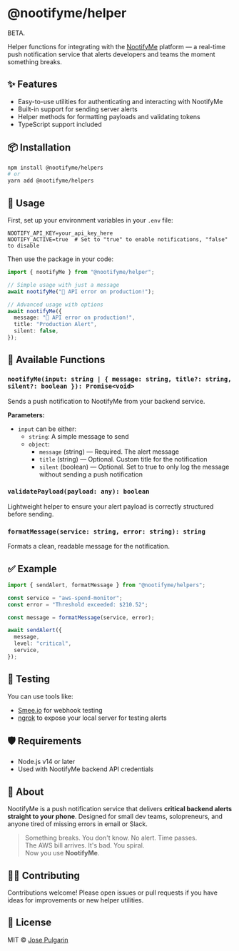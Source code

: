 # @nootifyme/helper

BETA.

Helper functions for integrating with the [NootifyMe](https://nootifyme.com) platform — a real-time push notification service that alerts developers and teams the moment something breaks.

## ✨ Features

- Easy-to-use utilities for authenticating and interacting with NootifyMe
- Built-in support for sending server alerts
- Helper methods for formatting payloads and validating tokens
- TypeScript support included

## 📦 Installation

```bash
npm install @nootifyme/helpers
# or
yarn add @nootifyme/helpers
```

## 🚀 Usage

First, set up your environment variables in your `.env` file:

```env
NOOTIFY_API_KEY=your_api_key_here
NOOTIFY_ACTIVE=true  # Set to "true" to enable notifications, "false" to disable
```

Then use the package in your code:

```ts
import { nootifyMe } from "@nootifyme/helper";

// Simple usage with just a message
await nootifyMe("🚨 API error on production!");

// Advanced usage with options
await nootifyMe({
  message: "🚨 API error on production!",
  title: "Production Alert",
  silent: false,
});
```

## 🔧 Available Functions

### `nootifyMe(input: string | { message: string, title?: string, silent?: boolean }): Promise<void>`

Sends a push notification to NootifyMe from your backend service.

**Parameters:**

- `input` can be either:
  - `string`: A simple message to send
  - `object`:
    - `message` (string) — Required. The alert message
    - `title` (string) — Optional. Custom title for the notification
    - `silent` (boolean) — Optional. Set to true to only log the message without sending a push notification

### `validatePayload(payload: any): boolean`

Lightweight helper to ensure your alert payload is correctly structured before sending.

### `formatMessage(service: string, error: string): string`

Formats a clean, readable message for the notification.

## ✅ Example

```ts
import { sendAlert, formatMessage } from "@nootifyme/helpers";

const service = "aws-spend-monitor";
const error = "Threshold exceeded: $210.52";

const message = formatMessage(service, error);

await sendAlert({
  message,
  level: "critical",
  service,
});
```

## 🧪 Testing

You can use tools like:

- [Smee.io](https://smee.io/) for webhook testing
- [ngrok](https://ngrok.com/) to expose your local server for testing alerts

## 🛡️ Requirements

- Node.js v14 or later
- Used with NootifyMe backend API credentials

## 🧠 About

NootifyMe is a push notification service that delivers **critical backend alerts straight to your phone**. Designed for small dev teams, solopreneurs, and anyone tired of missing errors in email or Slack.

> Something breaks. You don't know. No alert. Time passes.  
> The AWS bill arrives. It's bad. You spiral.  
> Now you use **NootifyMe**.

## 👨‍💻 Contributing

Contributions welcome! Please open issues or pull requests if you have ideas for improvements or new helper utilities.

## 📄 License

MIT © [Jose Pulgarin](https://nootifyme.com)
